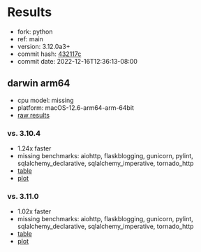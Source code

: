 # Results

- fork: python
- ref: main
- version: 3.12.0a3+
- commit hash: [432117c](https://github.com/python/cpython/commit/432117c)
- commit date: 2022-12-16T12:36:13-08:00

## darwin arm64

- cpu model: missing
- platform: macOS-12.6-arm64-arm-64bit
- [raw results](bm-20221216-darwin-arm64-python-main-3.12.0a3%2B-432117c.json)

### vs. 3.10.4

- 1.24x faster
- missing benchmarks: aiohttp, flaskblogging, gunicorn, pylint, sqlalchemy_declarative, sqlalchemy_imperative, tornado_http
- [table](bm-20221216-darwin-arm64-python-main-3.12.0a3%2B-432117c-vs-3.10.4.md)
- [plot](bm-20221216-darwin-arm64-python-main-3.12.0a3%2B-432117c-vs-3.10.4.png)

### vs. 3.11.0

- 1.02x faster
- missing benchmarks: aiohttp, flaskblogging, gunicorn, pylint, sqlalchemy_declarative, sqlalchemy_imperative, tornado_http
- [table](bm-20221216-darwin-arm64-python-main-3.12.0a3%2B-432117c-vs-3.11.0.md)
- [plot](bm-20221216-darwin-arm64-python-main-3.12.0a3%2B-432117c-vs-3.11.0.png)

